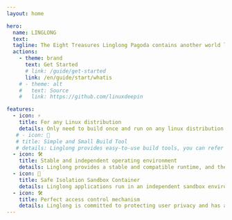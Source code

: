 ```yaml
---
layout: home

hero:
  name: LINGLONG
  text: 
  tagline: The Eight Treasures Linglong Pagoda contains another world like the world of mustard seeds. It looks like seven floors but is not seven floors. In order to show the change of Taoism, it takes the word "linglong" and combines the ideas of "isolation" and "layering" to launch a new The Linux package format, manages the application/runtime/system environment in layers, and provides a sandbox environment, dedicated to managing complex and cross dependencies under the Linux system, as well as too loose permission control issues.
  actions:
    - theme: brand
      text: Get Started
      # link: /guide/get-started
      link: /en/guide/start/whatis
    # - theme: alt
    #   text: Source
    #   link: https://github.com/linuxdeepin

features:
  - icon: ⚡️
    title: For any Linux distribution
    details: Only need to build once and run on any linux distribution desktop environment.
   # - icon: 🖖
   # title: Simple and Small Build Tool
   # details: Linglong provides easy-to-use build tools, you can refer to the help manual
  - icon: 🛠️
    title: Stable and independent operating environment
    details: Linglong provides a stable and compatible runtime, and the application can control its own dependencies and be independent of the system.
  - icon: 🖖
    title: Safe Isolation Sandbox Container
    details: Linglong applications run in an independent sandbox environment, isolated from the host, safe and stable.
  - icon: 🛠️
    title: Perfect access control mechanism
    details: Linglong is committed to protecting user privacy and has a complete application permission control mechanism.  
---
```

